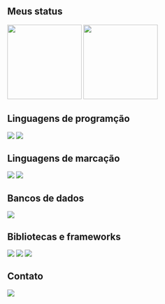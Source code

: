 <!--
## Sobre mim
-->

## Meus status

<img height="170em" src="https://github-readme-stats.vercel.app/api?username=felipe-coletti&show_icons=true&theme=transparent"> <img height="170em" src="https://github-readme-stats.vercel.app/api/top-langs/?username=felipe-coletti&layout=compact&theme=transparent">

## Linguagens de programção

<img src="https://img.shields.io/badge/python-306998?style=for-the-badge&logo=python&logoColor=ffd43b"> <img src="https://img.shields.io/badge/php-6c78af?style=for-the-badge&logo=php&logoColor=white">

## Linguagens de marcação

<img src="https://img.shields.io/badge/html5-e34c26?style=for-the-badge&logo=html5&logoColor=white"> <img src="https://img.shields.io/badge/css3-0f5298?style=for-the-badge&logo=css3&logoColor=white">

## Bancos de dados

<!--f29111-->
<img src="https://img.shields.io/badge/mysql-00758f?style=for-the-badge&logo=mysql&logoColor=white">

## Bibliotecas e frameworks

<img src="https://img.shields.io/badge/react_nactive-00a7d4?style=for-the-badge&logo=react&logoColor=white"> <img src="https://img.shields.io/badge/node.js-303030?style=for-the-badge&logo=node.js&logoColor=68a063"> <img src="https://img.shields.io/badge/figma-f24e1e?style=for-the-badge&logo=figma&logoColor=white">

## Contato

<a href="https://www.linkedin.com/in/felipe-coletti-41a49a229"><img src="https://img.shields.io/badge/linkedin-0077b5?style=for-the-badge&logo=linkedin&logoColor=white"></a>
